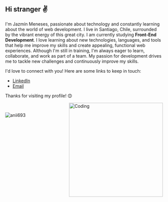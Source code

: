 ## Hi stranger ✌️

I'm Jazmín Meneses, passionate about technology and constantly learning about the world of web development.
I live in Santiago, Chile, surrounded by the vibrant energy of this great city.
I am currently studying **Front-End Development**. I love learning about new technologies, languages, and tools that help me improve my skills and create appealing, functional web experiences. Although I'm still in training, I'm always eager to learn, collaborate, and work as part of a team. My passion for development drives me to tackle new challenges and continuously improve my skills.

I'd love to connect with you! Here are some links to keep in touch:

- [LinkedIn](https://www.linkedin.com/in/jazminmeneses/) 
- [Email](jazmin.menesesdiaz@gmail.com)

Thanks for visiting my profile! 😊

<img align="right" alt="Coding" width="300" src="https://cdn.dribbble.com/users/1277312/screenshots/14733298/media/39b1045e593737587dd60e42c8422d1f.gif" >
<br>

<p><img align="left" src="https://github-readme-stats.vercel.app/api/top-langs?username=Jazz-MD&show_icons=true&theme=dark&locale=en&layout=compact" alt="anii693" /></p>

